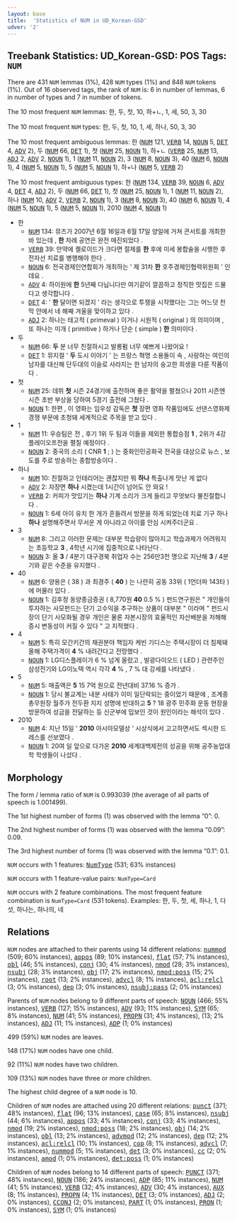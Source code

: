 ```yaml
---
layout: base
title:  'Statistics of NUM in UD_Korean-GSD'
udver: '2'
---
```


## Treebank Statistics: UD_Korean-GSD: POS Tags: `NUM`

There are 431 `NUM` lemmas (1%), 428 `NUM` types (1%) and 848 `NUM` tokens (1%).
Out of 16 observed tags, the rank of `NUM` is: 6 in number of lemmas, 6 in number of types and 7 in number of tokens.

The 10 most frequent `NUM` lemmas: 한, 두, 첫, 10, 하+ㄴ, 1, 세, 50, 3, 30

The 10 most frequent `NUM` types:  한, 두, 첫, 10, 1, 세, 하나, 50, 3, 30

The 10 most frequent ambiguous lemmas: 한 (<tt><a href="ko_gsd-pos-NUM.html">NUM</a></tt> 121, <tt><a href="ko_gsd-pos-VERB.html">VERB</a></tt> 14, <tt><a href="ko_gsd-pos-NOUN.html">NOUN</a></tt> 5, <tt><a href="ko_gsd-pos-DET.html">DET</a></tt> 4, <tt><a href="ko_gsd-pos-ADV.html">ADV</a></tt> 2), 두 (<tt><a href="ko_gsd-pos-NUM.html">NUM</a></tt> 66, <tt><a href="ko_gsd-pos-DET.html">DET</a></tt> 1), 첫 (<tt><a href="ko_gsd-pos-NUM.html">NUM</a></tt> 25, <tt><a href="ko_gsd-pos-NOUN.html">NOUN</a></tt> 1), 하+ㄴ (<tt><a href="ko_gsd-pos-VERB.html">VERB</a></tt> 25, <tt><a href="ko_gsd-pos-NUM.html">NUM</a></tt> 13, <tt><a href="ko_gsd-pos-ADJ.html">ADJ</a></tt> 2, <tt><a href="ko_gsd-pos-ADV.html">ADV</a></tt> 2, <tt><a href="ko_gsd-pos-NOUN.html">NOUN</a></tt> 1), 1 (<tt><a href="ko_gsd-pos-NUM.html">NUM</a></tt> 11, <tt><a href="ko_gsd-pos-NOUN.html">NOUN</a></tt> 2), 3 (<tt><a href="ko_gsd-pos-NUM.html">NUM</a></tt> 8, <tt><a href="ko_gsd-pos-NOUN.html">NOUN</a></tt> 3), 40 (<tt><a href="ko_gsd-pos-NUM.html">NUM</a></tt> 6, <tt><a href="ko_gsd-pos-NOUN.html">NOUN</a></tt> 1), 4 (<tt><a href="ko_gsd-pos-NUM.html">NUM</a></tt> 5, <tt><a href="ko_gsd-pos-NOUN.html">NOUN</a></tt> 1), 5 (<tt><a href="ko_gsd-pos-NUM.html">NUM</a></tt> 5, <tt><a href="ko_gsd-pos-NOUN.html">NOUN</a></tt> 1), 하+나 (<tt><a href="ko_gsd-pos-NUM.html">NUM</a></tt> 5, <tt><a href="ko_gsd-pos-VERB.html">VERB</a></tt> 2)

The 10 most frequent ambiguous types:  한 (<tt><a href="ko_gsd-pos-NUM.html">NUM</a></tt> 134, <tt><a href="ko_gsd-pos-VERB.html">VERB</a></tt> 39, <tt><a href="ko_gsd-pos-NOUN.html">NOUN</a></tt> 6, <tt><a href="ko_gsd-pos-ADV.html">ADV</a></tt> 4, <tt><a href="ko_gsd-pos-DET.html">DET</a></tt> 4, <tt><a href="ko_gsd-pos-ADJ.html">ADJ</a></tt> 2), 두 (<tt><a href="ko_gsd-pos-NUM.html">NUM</a></tt> 66, <tt><a href="ko_gsd-pos-DET.html">DET</a></tt> 1), 첫 (<tt><a href="ko_gsd-pos-NUM.html">NUM</a></tt> 25, <tt><a href="ko_gsd-pos-NOUN.html">NOUN</a></tt> 1), 1 (<tt><a href="ko_gsd-pos-NUM.html">NUM</a></tt> 11, <tt><a href="ko_gsd-pos-NOUN.html">NOUN</a></tt> 2), 하나 (<tt><a href="ko_gsd-pos-NUM.html">NUM</a></tt> 10, <tt><a href="ko_gsd-pos-ADV.html">ADV</a></tt> 2, <tt><a href="ko_gsd-pos-VERB.html">VERB</a></tt> 2, <tt><a href="ko_gsd-pos-NOUN.html">NOUN</a></tt> 1), 3 (<tt><a href="ko_gsd-pos-NUM.html">NUM</a></tt> 8, <tt><a href="ko_gsd-pos-NOUN.html">NOUN</a></tt> 3), 40 (<tt><a href="ko_gsd-pos-NUM.html">NUM</a></tt> 6, <tt><a href="ko_gsd-pos-NOUN.html">NOUN</a></tt> 1), 4 (<tt><a href="ko_gsd-pos-NUM.html">NUM</a></tt> 5, <tt><a href="ko_gsd-pos-NOUN.html">NOUN</a></tt> 1), 5 (<tt><a href="ko_gsd-pos-NUM.html">NUM</a></tt> 5, <tt><a href="ko_gsd-pos-NOUN.html">NOUN</a></tt> 1), 2010 (<tt><a href="ko_gsd-pos-NUM.html">NUM</a></tt> 4, <tt><a href="ko_gsd-pos-NOUN.html">NOUN</a></tt> 1)


* 한
  * <tt><a href="ko_gsd-pos-NUM.html">NUM</a></tt> 134: 뮤즈가 2007년 6월 16일과 6월 17일 양일에 거쳐 콘서트를 개최한 바 있는데 , <b>한</b> 차례 공연은 완전 매진되었다 .
  * <tt><a href="ko_gsd-pos-VERB.html">VERB</a></tt> 39: 만약에 켈로이드가 크다면 절제를 <b>한</b> 후에 미세 봉합술을 시행한 후 전자선 치료를 병행해야 한다 .
  * <tt><a href="ko_gsd-pos-NOUN.html">NOUN</a></tt> 6: 전국경제인연합회가 개최하는 ' 제 31차 <b>한</b> 호주경제인협력위원회 ' 인데요 .
  * <tt><a href="ko_gsd-pos-ADV.html">ADV</a></tt> 4: 하이원에 <b>한</b> 5년째 다닙니다만 여기같이 깔끔하고 정직한 맛집은 드물다고 생각합니다 .
  * <tt><a href="ko_gsd-pos-DET.html">DET</a></tt> 4: ' <b>한</b> 달이면 되겠지 ' 라는 생각으로 투쟁을 시작했다는 그는 어느덧 천막 안에서 네 해째 겨울을 맞이하고 있다 .
  * <tt><a href="ko_gsd-pos-ADJ.html">ADJ</a></tt> 2: 하나는 태고적 ( primeval ) 이거나 시원적 ( original ) 의 의미이며 , 또 하나는 미개 ( primitive ) 하거나 단순 ( simple ) <b>한</b> 의미이다 .
* 두
  * <tt><a href="ko_gsd-pos-NUM.html">NUM</a></tt> 66: <b>두</b> 분 너무 친절하시고 발롱펌 너무 예쁘게 나왔어요 !
  * <tt><a href="ko_gsd-pos-DET.html">DET</a></tt> 1: 뮤지컬 ' <b>두</b> 도시 이야기 ' 는 프랑스 혁명 소용돌이 속 , 사랑하는 여인의 남자를 대신해 단두대의 이슬로 사라지는 한 남자의 숭고한 희생을 다룬 작품이다 .
* 첫
  * <tt><a href="ko_gsd-pos-NUM.html">NUM</a></tt> 25: 데뷔 <b>첫</b> 시즌 24경기에 출전하며 좋은 활약을 펼쳤으나 2011 시즌엔 시즌 초반 부상을 당하여 5경기 출전에 그쳤다 .
  * <tt><a href="ko_gsd-pos-NOUN.html">NOUN</a></tt> 1: 한편 , 이 영화는 임우성 감독은 <b>첫</b> 장편 영화 작품임에도 선댄스영화제 경쟁 부문에 초청돼 세계적으로 주목을 받고 있다 .
* 1
  * <tt><a href="ko_gsd-pos-NUM.html">NUM</a></tt> 11: 우승팀은 전 , 후기 1위 두 팀과 이들을 제외한 통합승점 <b>1</b> , 2위가 4강 플레이오프전을 펼칠 예정이다 .
  * <tt><a href="ko_gsd-pos-NOUN.html">NOUN</a></tt> 2: 중국의 소리 ( CNR <b>1</b> ; ) 는 중화인민공화국 전국을 대상으로 뉴스 , 보도를 주로 방송하는 종합방송이다 .
* 하나
  * <tt><a href="ko_gsd-pos-NUM.html">NUM</a></tt> 10: 친절하고 인테리어는 괜찮지만 뭐 <b>하나</b> 특출나게 맛난 게 없다
  * <tt><a href="ko_gsd-pos-ADV.html">ADV</a></tt> 2: 자장면 <b>하나</b> 시켰는데 1시간이 넘어도 안 와요 !
  * <tt><a href="ko_gsd-pos-VERB.html">VERB</a></tt> 2: 커피가 맛있기는 <b>하나</b> 기계 소리가 크게 들리고 무엇보다 불친절합니다 .
  * <tt><a href="ko_gsd-pos-NOUN.html">NOUN</a></tt> 1: 6세 아이 유치 한 개가 흔들려서 방문을 하게 되었는데 치료 기구 하나 <b>하나</b> 설명해주면서 무서운 게 아니라고 아이를 안심 시켜주더군요 .
* 3
  * <tt><a href="ko_gsd-pos-NUM.html">NUM</a></tt> 8: 그리고 이러한 문제는 대부분 학습량이 많아지고 학습과제가 어려워지는 초등학교 <b>3</b> , 4학년 시기에 집중적으로 나타난다 .
  * <tt><a href="ko_gsd-pos-NOUN.html">NOUN</a></tt> 3: 올 <b>3</b> / 4분기 대구경북 취업자 수는 256만3천 명으로 지난해 <b>3</b> / 4분기와 같은 수준을 유지했다 .
* 40
  * <tt><a href="ko_gsd-pos-NUM.html">NUM</a></tt> 6: 양용은 ( 38 ) 과 최경주 ( <b>40</b> ) 는 나란히 공동 33위 ( 1언더파 143타 ) 에 머물러 있다 .
  * <tt><a href="ko_gsd-pos-NOUN.html">NOUN</a></tt> 1: 김후정 동양종금증권 ( 8,770원 <b>40</b> 0.5 % ) 펀드연구원은 " 개인들이 투자하는 사모펀드는 단기 고수익을 추구하는 상품이 대부분 " 이라며 " 펀드시장이 단기 사모화될 경우 개인은 물론 자본시장의 효율적인 자산배분을 저해해 증시 변동성이 커질 수 있다 " 고 지적했다 .
* 4
  * <tt><a href="ko_gsd-pos-NUM.html">NUM</a></tt> 5: 특히 모간키간의 채권분야 책임자 케빈 기디스는 주택시장이 더 침체돼 올해 주택가격이 <b>4</b> % 내려간다고 전망했다 .
  * <tt><a href="ko_gsd-pos-NOUN.html">NOUN</a></tt> 1: LG디스플레이가 6 % 넘게 올랐고 , 발광다이오드 ( LED ) 관련주인 삼성전기와 LG이노텍 역시 각각 <b>4</b> % , 7 % 대 강세를 나타냈다 .
* 5
  * <tt><a href="ko_gsd-pos-NUM.html">NUM</a></tt> 5: 매출액은 <b>5</b> 15 7억 원으로 전년대비 37.16 % 증가 .
  * <tt><a href="ko_gsd-pos-NOUN.html">NOUN</a></tt> 1: 당시 불교계는 내분 사태가 이미 일단락되는 중이었기 때문에 , 조계종 총무원장 월주가 전두환 지지 성명에 반대하고 <b>5</b> ? 18 광주 민주화 운동 현장을 방문하여 성금을 전달하는 등 신군부에 밉보인 것이 원인이라는 해석이 있다 .
* 2010
  * <tt><a href="ko_gsd-pos-NUM.html">NUM</a></tt> 4: 지난 15일 ' <b>2010</b> 아시아모델상 ' 시상식에서 고고하면서도 섹시한 드레스를 선보였다 .
  * <tt><a href="ko_gsd-pos-NOUN.html">NOUN</a></tt> 1: 20여 일 앞으로 다가온 <b>2010</b> 세계대백제전의 성공을 위해 공주농업대학 학생들이 나섰다 .

## Morphology

The form / lemma ratio of `NUM` is 0.993039 (the average of all parts of speech is 1.001499).

The 1st highest number of forms (1) was observed with the lemma “0”: 0.

The 2nd highest number of forms (1) was observed with the lemma “0.09”: 0.09.

The 3rd highest number of forms (1) was observed with the lemma “0.1”: 0.1.

`NUM` occurs with 1 features: <tt><a href="ko_gsd-feat-NumType.html">NumType</a></tt> (531; 63% instances)

`NUM` occurs with 1 feature-value pairs: `NumType=Card`

`NUM` occurs with 2 feature combinations.
The most frequent feature combination is `NumType=Card` (531 tokens).
Examples: 한, 두, 첫, 세, 하나, 1, 다섯, 하나는, 하나의, 네


## Relations

`NUM` nodes are attached to their parents using 14 different relations: <tt><a href="ko_gsd-dep-nummod.html">nummod</a></tt> (509; 60% instances), <tt><a href="ko_gsd-dep-appos.html">appos</a></tt> (89; 10% instances), <tt><a href="ko_gsd-dep-flat.html">flat</a></tt> (57; 7% instances), <tt><a href="ko_gsd-dep-obl.html">obl</a></tt> (46; 5% instances), <tt><a href="ko_gsd-dep-conj.html">conj</a></tt> (30; 4% instances), <tt><a href="ko_gsd-dep-nmod.html">nmod</a></tt> (28; 3% instances), <tt><a href="ko_gsd-dep-nsubj.html">nsubj</a></tt> (28; 3% instances), <tt><a href="ko_gsd-dep-obj.html">obj</a></tt> (17; 2% instances), <tt><a href="ko_gsd-dep-nmod-poss.html">nmod:poss</a></tt> (15; 2% instances), <tt><a href="ko_gsd-dep-root.html">root</a></tt> (13; 2% instances), <tt><a href="ko_gsd-dep-advcl.html">advcl</a></tt> (8; 1% instances), <tt><a href="ko_gsd-dep-acl-relcl.html">acl:relcl</a></tt> (3; 0% instances), <tt><a href="ko_gsd-dep-dep.html">dep</a></tt> (3; 0% instances), <tt><a href="ko_gsd-dep-nsubj-pass.html">nsubj:pass</a></tt> (2; 0% instances)

Parents of `NUM` nodes belong to 9 different parts of speech: <tt><a href="ko_gsd-pos-NOUN.html">NOUN</a></tt> (466; 55% instances), <tt><a href="ko_gsd-pos-VERB.html">VERB</a></tt> (127; 15% instances), <tt><a href="ko_gsd-pos-ADV.html">ADV</a></tt> (93; 11% instances), <tt><a href="ko_gsd-pos-SYM.html">SYM</a></tt> (65; 8% instances), <tt><a href="ko_gsd-pos-NUM.html">NUM</a></tt> (41; 5% instances), <tt><a href="ko_gsd-pos-PROPN.html">PROPN</a></tt> (31; 4% instances),  (13; 2% instances), <tt><a href="ko_gsd-pos-ADJ.html">ADJ</a></tt> (11; 1% instances), <tt><a href="ko_gsd-pos-ADP.html">ADP</a></tt> (1; 0% instances)

499 (59%) `NUM` nodes are leaves.

148 (17%) `NUM` nodes have one child.

92 (11%) `NUM` nodes have two children.

109 (13%) `NUM` nodes have three or more children.

The highest child degree of a `NUM` node is 10.

Children of `NUM` nodes are attached using 20 different relations: <tt><a href="ko_gsd-dep-punct.html">punct</a></tt> (371; 48% instances), <tt><a href="ko_gsd-dep-flat.html">flat</a></tt> (96; 13% instances), <tt><a href="ko_gsd-dep-case.html">case</a></tt> (65; 8% instances), <tt><a href="ko_gsd-dep-nsubj.html">nsubj</a></tt> (44; 6% instances), <tt><a href="ko_gsd-dep-appos.html">appos</a></tt> (33; 4% instances), <tt><a href="ko_gsd-dep-conj.html">conj</a></tt> (33; 4% instances), <tt><a href="ko_gsd-dep-nmod.html">nmod</a></tt> (19; 2% instances), <tt><a href="ko_gsd-dep-nmod-poss.html">nmod:poss</a></tt> (18; 2% instances), <tt><a href="ko_gsd-dep-obj.html">obj</a></tt> (14; 2% instances), <tt><a href="ko_gsd-dep-obl.html">obl</a></tt> (13; 2% instances), <tt><a href="ko_gsd-dep-advmod.html">advmod</a></tt> (12; 2% instances), <tt><a href="ko_gsd-dep-dep.html">dep</a></tt> (12; 2% instances), <tt><a href="ko_gsd-dep-acl-relcl.html">acl:relcl</a></tt> (10; 1% instances), <tt><a href="ko_gsd-dep-cop.html">cop</a></tt> (8; 1% instances), <tt><a href="ko_gsd-dep-advcl.html">advcl</a></tt> (7; 1% instances), <tt><a href="ko_gsd-dep-nummod.html">nummod</a></tt> (5; 1% instances), <tt><a href="ko_gsd-dep-det.html">det</a></tt> (3; 0% instances), <tt><a href="ko_gsd-dep-cc.html">cc</a></tt> (2; 0% instances), <tt><a href="ko_gsd-dep-amod.html">amod</a></tt> (1; 0% instances), <tt><a href="ko_gsd-dep-det-poss.html">det:poss</a></tt> (1; 0% instances)

Children of `NUM` nodes belong to 14 different parts of speech: <tt><a href="ko_gsd-pos-PUNCT.html">PUNCT</a></tt> (371; 48% instances), <tt><a href="ko_gsd-pos-NOUN.html">NOUN</a></tt> (186; 24% instances), <tt><a href="ko_gsd-pos-ADP.html">ADP</a></tt> (85; 11% instances), <tt><a href="ko_gsd-pos-NUM.html">NUM</a></tt> (41; 5% instances), <tt><a href="ko_gsd-pos-VERB.html">VERB</a></tt> (32; 4% instances), <tt><a href="ko_gsd-pos-ADV.html">ADV</a></tt> (30; 4% instances), <tt><a href="ko_gsd-pos-AUX.html">AUX</a></tt> (8; 1% instances), <tt><a href="ko_gsd-pos-PROPN.html">PROPN</a></tt> (4; 1% instances), <tt><a href="ko_gsd-pos-DET.html">DET</a></tt> (3; 0% instances), <tt><a href="ko_gsd-pos-ADJ.html">ADJ</a></tt> (2; 0% instances), <tt><a href="ko_gsd-pos-CCONJ.html">CCONJ</a></tt> (2; 0% instances), <tt><a href="ko_gsd-pos-PART.html">PART</a></tt> (1; 0% instances), <tt><a href="ko_gsd-pos-PRON.html">PRON</a></tt> (1; 0% instances), <tt><a href="ko_gsd-pos-SYM.html">SYM</a></tt> (1; 0% instances)

